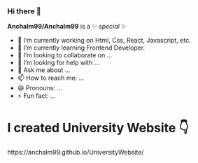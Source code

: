 ### Hi there 👋


**Anchalm99/Anchalm99** is a ✨ _special_ ✨



- 🔭 I’m currently working on Html, Css, React, Javascript, etc.
- 🌱 I’m currently learning Frontend Developer.
- 👯 I’m looking to collaborate on ...
- 🤔 I’m looking for help with ...
- 💬 Ask me about ...
- 📫 How to reach me: ...
- 😄 Pronouns: ...
- ⚡ Fun fact: ...
<h1>I created University Website 👇</h1>
https://anchalm99.github.io/UniversityWebsite/
